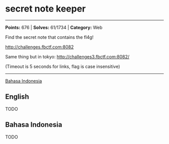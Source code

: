 # secret note keeper
---
**Points:** 676 | **Solves:** 61/1734 | **Category:** Web

Find the secret note that contains the fl4g!

http://challenges.fbctf.com:8082

Same thing but in tokyo: http://challenges3.fbctf.com:8082/

(Timeout is 5 seconds for links, flag is case insensitive)

---

[Bahasa Indonesia](#bahasa-indonesia)

## English
TODO


## Bahasa Indonesia
TODO
